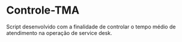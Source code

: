 # Controle-TMA

Script desenvolvido com a finalidade de controlar o tempo médio de atendimento na operação de service desk.
